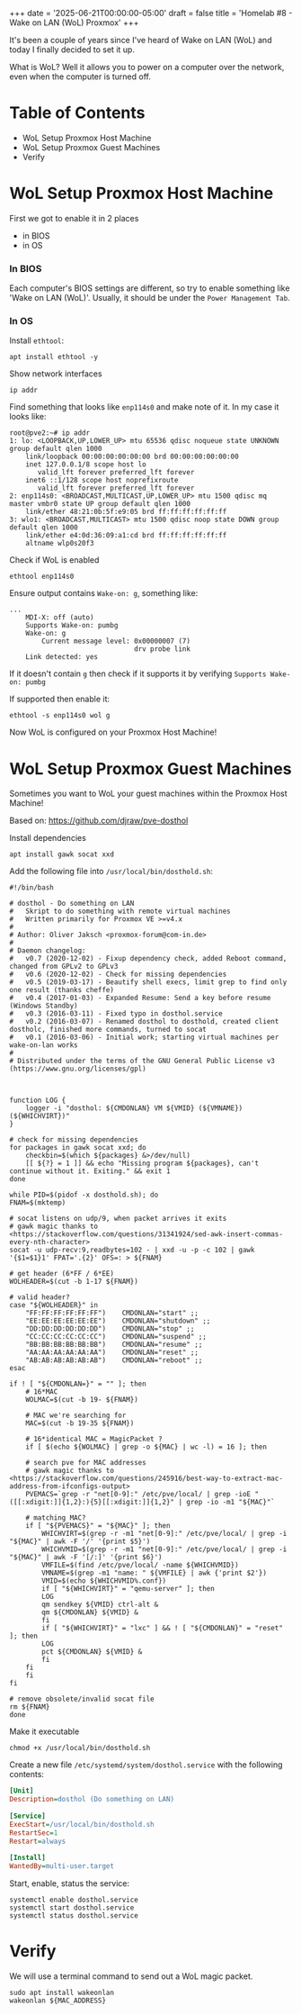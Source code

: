 +++
date = '2025-06-21T00:00:00-05:00'
draft = false
title = 'Homelab #8 - Wake on LAN (WoL) Proxmox'
+++

It's been a couple of years since I've heard of Wake on LAN (WoL) and today I finally decided to set it up.

What is WoL? Well it allows you to power on a computer over the network, even when the computer is turned off.

# Table of Contents
- WoL Setup Proxmox Host Machine
- WoL Setup Proxmox Guest Machines
- Verify

# WoL Setup Proxmox Host Machine

First we got to enable it in 2 places
- in BIOS
- in OS

### In BIOS

Each computer's BIOS settings are different, so try to enable something like 'Wake on LAN (WoL)'.
Usually, it should be under the `Power Management Tab`.

### In OS

Install `ethtool`:

```shell
apt install ethtool -y
```

Show network interfaces

```shell
ip addr
```

Find something that looks like `enp114s0` and make note of it. In my case it looks like:

```shell {hl_lines=[8]}
root@pve2:~# ip addr
1: lo: <LOOPBACK,UP,LOWER_UP> mtu 65536 qdisc noqueue state UNKNOWN group default qlen 1000
    link/loopback 00:00:00:00:00:00 brd 00:00:00:00:00:00
    inet 127.0.0.1/8 scope host lo
       valid_lft forever preferred_lft forever
    inet6 ::1/128 scope host noprefixroute
       valid_lft forever preferred_lft forever
2: enp114s0: <BROADCAST,MULTICAST,UP,LOWER_UP> mtu 1500 qdisc mq master vmbr0 state UP group default qlen 1000
    link/ether 48:21:0b:5f:e9:05 brd ff:ff:ff:ff:ff:ff
3: wlo1: <BROADCAST,MULTICAST> mtu 1500 qdisc noop state DOWN group default qlen 1000
    link/ether e4:0d:36:09:a1:cd brd ff:ff:ff:ff:ff:ff
    altname wlp0s20f3
```

Check if WoL is enabled

```shell
ethtool enp114s0
```

Ensure output contains `Wake-on: g`, something like:

```shell {hl_lines=[2, 3]}
...
    MDI-X: off (auto)
    Supports Wake-on: pumbg
    Wake-on: g
        Current message level: 0x00000007 (7)
                               drv probe link
    Link detected: yes
```

If it doesn't contain `g` then check if it supports it by verifying `Supports Wake-on: pumbg`

If supported then enable it:

```shell
ethtool -s enp114s0 wol g
```

Now WoL is configured on your Proxmox Host Machine! 

# WoL Setup Proxmox Guest Machines

Sometimes you want to WoL your guest machines within the Proxmox Host Machine!

Based on: https://github.com/djraw/pve-dosthol

Install dependencies

```shell
apt install gawk socat xxd
```

Add the following file into `/usr/local/bin/dosthold.sh`:

```shell
#!/bin/bash
 
# dosthol - Do something on LAN
#   Skript to do something with remote virtual machines
#   Written primarily for Proxmox VE >=v4.x
#
# Author: Oliver Jaksch <proxmox-forum@com-in.de>
#
# Daemon changelog:
#   v0.7 (2020-12-02) - Fixup dependency check, added Reboot command, changed from GPLv2 to GPLv3
#   v0.6 (2020-12-02) - Check for missing dependencies
#   v0.5 (2019-03-17) - Beautify shell execs, limit grep to find only one result (thanks cheffe)
#   v0.4 (2017-01-03) - Expanded Resume: Send a key before resume (Windows Standby)
#   v0.3 (2016-03-11) - Fixed typo in dosthol.service
#   v0.2 (2016-03-07) - Renamed dosthol to dosthold, created client dostholc, finished more commands, turned to socat
#   v0.1 (2016-03-06) - Initial work; starting virtual machines per wake-on-lan works
#
# Distributed under the terms of the GNU General Public License v3 (https://www.gnu.org/licenses/gpl)
 
 
 
function LOG {
    logger -i "dosthol: ${CMDONLAN} VM ${VMID} (${VMNAME}) (${WHICHVIRT})"
}
 
# check for missing dependencies
for packages in gawk socat xxd; do
    checkbin=$(which ${packages} &>/dev/null)
    [[ ${?} = 1 ]] && echo "Missing program ${packages}, can't continue without it. Exiting." && exit 1
done
 
while PID=$(pidof -x dosthold.sh); do
FNAM=$(mktemp)
 
# socat listens on udp/9, when packet arrives it exits
# gawk magic thanks to <https://stackoverflow.com/questions/31341924/sed-awk-insert-commas-every-nth-character>
socat -u udp-recv:9,readbytes=102 - | xxd -u -p -c 102 | gawk '{$1=$1}1' FPAT='.{2}' OFS=: > ${FNAM}
 
# get header (6*FF / 6*EE)
WOLHEADER=$(cut -b 1-17 ${FNAM})
 
# valid header?
case "${WOLHEADER}" in
    "FF:FF:FF:FF:FF:FF")    CMDONLAN="start" ;;
    "EE:EE:EE:EE:EE:EE")    CMDONLAN="shutdown" ;;
    "DD:DD:DD:DD:DD:DD")    CMDONLAN="stop" ;;
    "CC:CC:CC:CC:CC:CC")    CMDONLAN="suspend" ;;
    "BB:BB:BB:BB:BB:BB")    CMDONLAN="resume" ;;
    "AA:AA:AA:AA:AA:AA")    CMDONLAN="reset" ;;
    "AB:AB:AB:AB:AB:AB")    CMDONLAN="reboot" ;;
esac
 
if ! [ "${CMDONLAN=}" = "" ]; then
    # 16*MAC
    WOLMAC=$(cut -b 19- ${FNAM})
 
    # MAC we're searching for
    MAC=$(cut -b 19-35 ${FNAM})
 
    # 16*identical MAC = MagicPacket ?
    if [ $(echo ${WOLMAC} | grep -o ${MAC} | wc -l) = 16 ]; then
 
    # search pve for MAC addresses
    # gawk magic thanks to <https://stackoverflow.com/questions/245916/best-way-to-extract-mac-address-from-ifconfigs-output>
    PVEMACS=`grep -r "net[0-9]:" /etc/pve/local/ | grep -ioE "([[:xdigit:]]{1,2}:){5}[[:xdigit:]]{1,2}" | grep -io -m1 "${MAC}"`
 
    # matching MAC?
    if [ "${PVEMACS}" = "${MAC}" ]; then
        WHICHVIRT=$(grep -r -m1 "net[0-9]:" /etc/pve/local/ | grep -i "${MAC}" | awk -F '/' '{print $5}')
        WHICHVMID=$(grep -r -m1 "net[0-9]:" /etc/pve/local/ | grep -i "${MAC}" | awk -F '[/:]' '{print $6}')
        VMFILE=$(find /etc/pve/local/ -name ${WHICHVMID})
        VMNAME=$(grep -m1 "name: " ${VMFILE} | awk {'print $2'})
        VMID=$(echo ${WHICHVMID%.conf})
        if [ "${WHICHVIRT}" = "qemu-server" ]; then
        LOG
        qm sendkey ${VMID} ctrl-alt &
        qm ${CMDONLAN} ${VMID} &
        fi
        if [ "${WHICHVIRT}" = "lxc" ] && ! [ "${CMDONLAN}" = "reset" ]; then
        LOG
        pct ${CMDONLAN} ${VMID} &
        fi
    fi
    fi
fi
 
# remove obsolete/invalid socat file
rm ${FNAM}
done
```

Make it executable

```shell
chmod +x /usr/local/bin/dosthold.sh
```

Create a new file `/etc/systemd/system/dosthol.service` with the following contents:

```ini
[Unit]
Description=dosthol (Do something on LAN)
 
[Service]
ExecStart=/usr/local/bin/dosthold.sh
RestartSec=1
Restart=always
 
[Install]
WantedBy=multi-user.target
```

Start, enable, status the service:

```shell
systemctl enable dosthol.service
systemctl start dosthol.service
systemctl status dosthol.service
```

# Verify

We will use a terminal command to send out a WoL magic packet.

```shell
sudo apt install wakeonlan
wakeonlan ${MAC_ADDRESS}
```
